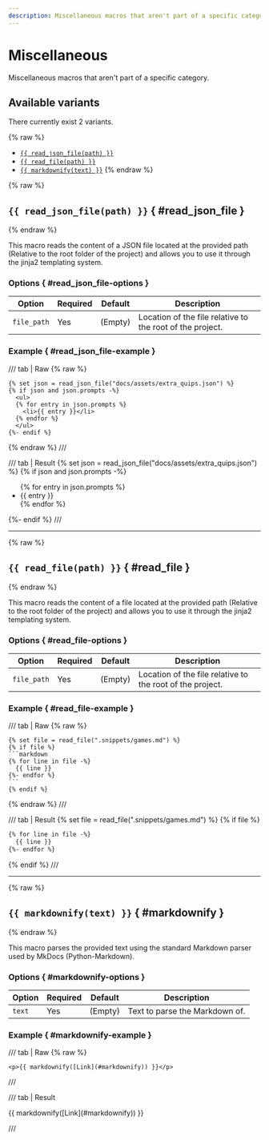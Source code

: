 ```yaml
---
description: Miscellaneous macros that aren't part of a specific category.
---
```


# Miscellaneous

Miscellaneous macros that aren't part of a specific category.

## Available variants

There currently exist 2 variants.

{% raw %}
- [`{{ read_json_file(path) }}`](#read_json_file)
- [`{{ read_file(path) }}`](#read_file)
- [`{{ markdownify(text) }}`](#markdownify)
{% endraw %}

{% raw %}
## `{{ read_json_file(path) }}` { #read_json_file }
{% endraw %}

This macro reads the content of a JSON file located at the provided path (Relative to the root folder of the project) and allows you to use it through the jinja2 templating system.

### Options { #read_json_file-options }

| Option      | Required | Default | Description                                               |
|-------------|----------|---------|-----------------------------------------------------------|
| `file_path` | Yes      | (Empty) | Location of the file relative to the root of the project. |

### Example { #read_json_file-example }

/// tab | Raw
{% raw %}
```
{% set json = read_json_file("docs/assets/extra_quips.json") %}
{% if json and json.prompts -%}
  <ul>
  {% for entry in json.prompts %}
    <li>{{ entry }}</li>
  {% endfor %}
  </ul>
{%- endif %}
```
{% endraw %}
///

/// tab | Result
{% set json = read_json_file("docs/assets/extra_quips.json") %}
{% if json and json.prompts -%}
  <ul>
  {% for entry in json.prompts %}
    <li>{{ entry }}</li>
  {% endfor %}
  </ul>
{%- endif %}
///

----

{% raw %}
## `{{ read_file(path) }}` { #read_file }
{% endraw %}

This macro reads the content of a file located at the provided path (Relative to the root folder of the project) and allows you to use it through the jinja2 templating system.

### Options { #read_file-options }

| Option      | Required | Default | Description                                               |
|-------------|----------|---------|-----------------------------------------------------------|
| `file_path` | Yes      | (Empty) | Location of the file relative to the root of the project. |

### Example { #read_file-example }

/// tab | Raw
{% raw %}
````
{% set file = read_file(".snippets/games.md") %}
{% if file %}
```markdown
{% for line in file -%}
  {{ line }}
{%- endfor %}
```
{% endif %}
````
{% endraw %}
///

/// tab | Result
{% set file = read_file(".snippets/games.md") %}
{% if file %}
```markdown
{% for line in file -%}
  {{ line }}
{%- endfor %}
```
{% endif %}
///

----

{% raw %}
## `{{ markdownify(text) }}` { #markdownify }
{% endraw %}

This macro parses the provided text using the standard Markdown parser used by MkDocs (Python-Markdown).

### Options { #markdownify-options }

| Option | Required | Default | Description                    |
|--------|----------|---------|--------------------------------|
| `text` | Yes      | (Empty) | Text to parse the Markdown of. |

### Example { #markdownify-example }

/// tab | Raw
{% raw %}
```
<p>{{ markdownify([Link](#markdownify)) }}</p>
```
///

/// tab | Result
<p>{{ markdownify([Link](#markdownify)) }}</p>
///